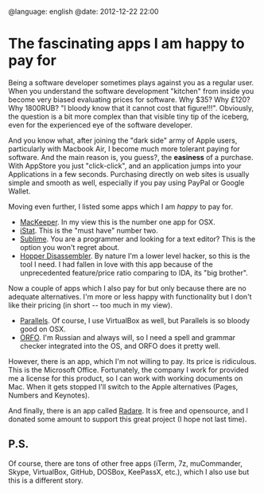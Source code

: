 @language: english
@date: 2012-12-22 22:00

The fascinating apps I am happy to pay for
==========================================

Being a software developer sometimes plays against you as a regular user. When
you understand the software development "kitchen" from inside you become very
biased evaluating prices for software. Why $35? Why £120? Why 1800RUB? "I
bloody know that it cannot cost that figure!!!". Obviously, the question is
a bit more complex than that visible tiny tip of the iceberg, even for the
experienced eye of the software developer.

And you know what, after joining the "dark side" army of Apple users,
particularly with Macbook Air, I become much more tolerant paying for
software. And the main reason is, you guess?, the **easiness** of a purchase.
With AppStore you just "click-click", and an application jumps into your
Applications in a few seconds. Purchasing directly on web sites is usually
simple and smooth as well, especially if you pay using PayPal or Google
Wallet.

Moving even further, I listed some apps which I am *happy* to pay for.

* [MacKeeper](http://mackeeper.zeobit.com/). In my view this is the number one
  app for OSX.
* [iStat](http://bjango.com/mac/istatmenus/). This is the "must have" number
  two.
* [Sublime](http://www.sublimetext.com/). You are a programmer and looking for
  a text editor? This is the option you won't regret about. 
* [Hopper Disassembler](http://www.hopperapp.com/). By nature I'm a lower
  level hacker, so this is the tool I need. I had fallen in love with this
  app because of the unprecedented feature/price ratio comparing to IDA, its 
  "big brother".

Now a couple of apps which I also pay for but only because there are no
adequate alternatives. I'm more or less happy with functionality but I don't
like their pricing (in short -- too much in my view).

* [Parallels](http://www.parallels.com/). Of course, I use VirtualBox
  as well, but Parallels is so bloody good on OSX.
* [ORFO](http://www.orfo.ru/). I'm Russian and always will, so I need a
  spell and grammar checker integrated into the OS, and ORFO does it pretty
  well.

However, there is an app, which I'm not willing to pay. Its price is 
ridiculous. This is the Microsoft Office. Fortunately, the company 
I work for provided me a license for this product, so I can work with
working documents on Mac. When it gets stopped I'll switch to the Apple 
alternatives (Pages, Numbers and Keynotes).

And finally, there is an app called [Radare](http://radare.org/y/). It is free
and opensource, and I donated some amount to support this great project (I
hope not last time).

P.S.
----

Of course, there are tons of other free apps (iTerm, 7z, muCommander, Skype,
VirtualBox, GitHub, DOSBox, KeePassX, etc.), which I also use but this is a different story.
